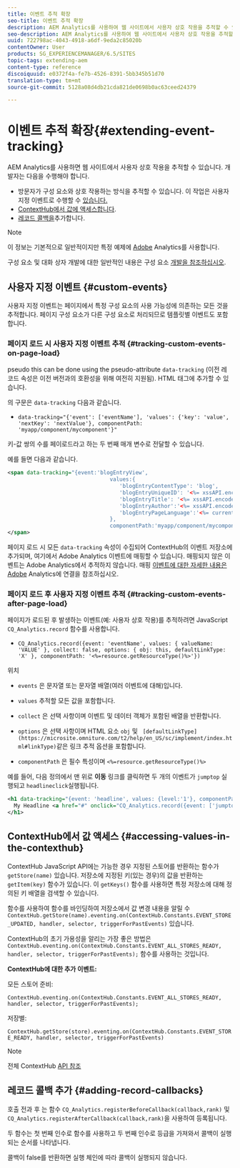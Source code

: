 ```yaml
---
title: 이벤트 추적 확장
seo-title: 이벤트 추적 확장
description: AEM Analytics를 사용하여 웹 사이트에서 사용자 상호 작용을 추적할 수 있습니다.
seo-description: AEM Analytics를 사용하여 웹 사이트에서 사용자 상호 작용을 추적할 수 있습니다.
uuid: 722798ac-4043-4918-a6df-9eda2c85020b
contentOwner: User
products: SG_EXPERIENCEMANAGER/6.5/SITES
topic-tags: extending-aem
content-type: reference
discoiquuid: e0372f4a-fe7b-4526-8391-5bb345b51d70
translation-type: tm+mt
source-git-commit: 5128a08d4db21cda821de0698b0ac63ceed24379

---
```



# 이벤트 추적 확장{#extending-event-tracking}

AEM Analytics를 사용하면 웹 사이트에서 사용자 상호 작용을 추적할 수 있습니다. 개발자는 다음을 수행해야 합니다.

* 방문자가 구성 요소와 상호 작용하는 방식을 추적할 수 있습니다. 이 작업은 사용자 지정 이벤트로 수행할 수 [있습니다.](#custom-events)
* [ContextHub에서 값에 액세스합니다](/help/sites-developing/extending-analytics.md#accessing-values-in-the-contexthub).
* [레코드 콜백을](#adding-record-callbacks)추가합니다.

>[!NOTE]
>
>이 정보는 기본적으로 일반적이지만 특정 예제에 [Adobe](/help/sites-administering/adobeanalytics.md) Analytics를 사용합니다.
>
>구성 요소 및 대화 상자 개발에 대한 일반적인 내용은 구성 요소 [개발을 참조하십시오](/help/sites-developing/components.md).

## 사용자 지정 이벤트 {#custom-events}

사용자 지정 이벤트는 페이지에서 특정 구성 요소의 사용 가능성에 의존하는 모든 것을 추적합니다. 페이지 구성 요소가 다른 구성 요소로 처리되므로 템플릿별 이벤트도 포함합니다.

### 페이지 로드 시 사용자 지정 이벤트 추적 {#tracking-custom-events-on-page-load}

pseudo this can be done using the pseudo-attribute `data-tracking` (이전 레코드 속성은 이전 버전과의 호환성을 위해 여전히 지원됨). HTML 태그에 추가할 수 있습니다.

의 구문은 `data-tracking` 다음과 같습니다.

* `data-tracking="{'event': ['eventName'], 'values': {'key': 'value', 'nextKey': 'nextValue'}, componentPath: 'myapp/component/mycomponent'}"`

키-값 쌍의 수를 페이로드라고 하는 두 번째 매개 변수로 전달할 수 있습니다.

예를 들면 다음과 같습니다.

```xml
<span data-tracking="{event:'blogEntryView',
                                values:{
                                   'blogEntryContentType': 'blog',
                                   'blogEntryUniqueID': '<%= xssAPI.encodeForJSString(entry.getId()) %>',
                                   'blogEntryTitle': '<%= xssAPI.encodeForJSString(entry.getTitle()) %>',
                                   'blogEntryAuthor':'<%= xssAPI.encodeForJSString(entry.getAuthor()) %>',
                                   'blogEntryPageLanguage':'<%= currentPage.getLanguage(true) %>'
                                },
                                componentPath:'myapp/component/mycomponent'}">
</span>
```

페이지 로드 시 모든 `data-tracking` 속성이 수집되어 ContextHub의 이벤트 저장소에 추가되며, 여기에서 Adobe Analytics 이벤트에 매핑할 수 있습니다. 매핑되지 않은 이벤트는 Adobe Analytics에서 추적하지 않습니다. 매핑 [이벤트에 대한 자세한 내용은 Adobe](/help/sites-administering/adobeanalytics.md) Analytics에 연결을 참조하십시오.

### 페이지 로드 후 사용자 지정 이벤트 추적 {#tracking-custom-events-after-page-load}

페이지가 로드된 후 발생하는 이벤트(예: 사용자 상호 작용)를 추적하려면 JavaScript `CQ_Analytics.record` 함수를 사용합니다.

* `CQ_Analytics.record({event: 'eventName', values: { valueName: 'VALUE' }, collect: false, options: { obj: this, defaultLinkType: 'X' }, componentPath: '<%=resource.getResourceType()%>'})`

위치

* `events` 은 문자열 또는 문자열 배열(여러 이벤트에 대해)입니다.

* `values` 추적할 모든 값을 포함합니다.
* `collect` 은 선택 사항이며 이벤트 및 데이터 객체가 포함된 배열을 반환합니다.
* `options` 은 선택 사항이며 HTML 요소 `obj` 및 ` [defaultLinkType](https://microsite.omniture.com/t2/help/en_US/sc/implement/index.html#linkType)`같은 링크 추적 옵션을 포함합니다.

* `componentPath` 은 필수 특성이며 `<%=resource.getResourceType()%>`

예를 들어, 다음 정의에서 맨 위로 **이동** 링크를 클릭하면 두 개의 이벤트가 `jumptop` 실행되고 `headlineclick`실행됩니다.

```xml
<h1 data-tracking="{event: 'headline', values: {level:'1'}, componentPath: '<%=resource.getResourceType()%>'}">
  My Headline <a href="#" onclick="CQ_Analytics.record({event: ['jumptop','headlineclick'],  values: {level:'1'}, componentPath: '<%=resource.getResourceType()%>'})">Jump to top</a>
</h1>
```

## ContextHub에서 값 액세스 {#accessing-values-in-the-contexthub}

ContextHub JavaScript API에는 가능한 경우 지정된 스토어를 반환하는 함수가 `getStore(name)` 있습니다. 저장소에 지정된 키(있는 경우)의 값을 반환하는 `getItem(key)` 함수가 있습니다. 이 `getKeys()` 함수를 사용하면 특정 저장소에 대해 정의된 키 배열을 검색할 수 있습니다.

함수를 사용하여 함수를 바인딩하여 저장소에서 값 변경 내용을 알릴 수 `ContextHub.getStore(name).eventing.on(ContextHub.Constants.EVENT_STORE_UPDATED, handler, selector, triggerForPastEvents)` 있습니다.

ContextHub의 초기 가용성을 알리는 가장 좋은 방법은 `ContextHub.eventing.on(ContextHub.Constants.EVENT_ALL_STORES_READY, handler, selector, triggerForPastEvents);` 함수를 사용하는 것입니다.

**ContextHub에 대한 추가 이벤트:**

모든 스토어 준비:

`ContextHub.eventing.on(ContextHub.Constants.EVENT_ALL_STORES_READY, handler, selector, triggerForPastEvents);`

저장별:

`ContextHub.getStore(store).eventing.on(ContextHub.Constants.EVENT_STORE_READY, handler, selector, triggerForPastEvents)`

>[!NOTE]
>
>전체 ContextHub [API 참조](https://helpx.adobe.com/experience-manager/6-5/sites/developing/using/contexthub-api.html#ContextHubJavascriptAPIReference)

## 레코드 콜백 추가 {#adding-record-callbacks}

호출 전과 후 는 함수 `CQ_Analytics.registerBeforeCallback(callback,rank)` 및 `CQ_Analytics.registerAfterCallback(callback,rank)`을 사용하여 등록됩니다.

두 함수는 첫 번째 인수로 함수를 사용하고 두 번째 인수로 등급을 가져와서 콜백이 실행되는 순서를 나타냅니다.

콜백이 false를 반환하면 실행 체인에 따라 콜백이 실행되지 않습니다.
